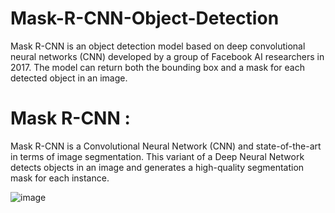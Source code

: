# Mask-R-CNN-Object-Detection
Mask R-CNN is an object detection model based on deep convolutional neural networks (CNN) developed by a group of Facebook AI researchers in 2017. The model can return both the bounding box and a mask for each detected object in an image.

# Mask R-CNN :
Mask R-CNN is a Convolutional Neural Network (CNN) and state-of-the-art in terms of image segmentation. This variant of a Deep Neural Network detects objects in an image and generates a high-quality segmentation mask for each instance.
            
                 
                   
 ![image](https://user-images.githubusercontent.com/53464755/161684048-3752f14e-2ce1-4072-8e0c-1eaf600349d5.png)
                   
                  
